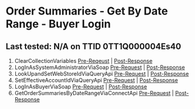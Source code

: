 # Order Summaries - Get By Date Range - Buyer Login

## Last tested: N/A on TTID 0TT1Q000004Es40

1. ClearCollectionVariables [Pre-Reqeust](../LegoBin/ClearCollectionVariables_PreRequest.js) | [Post-Response](../LegoBin/ClearCollectionVariables_PostResponse.js)
1. LogInAsSystemAdministratorViaSoap [Pre-Request](../LegoBin/LogInAsSystemAdministratorViaSoap_PreRequest.js) | [Post-Response](../LegoBin/LogInAsSystemAdministratorViaSoap_PostResponse.js)
1. LookUpandSetWebStoreIdViaQueryApi [Pre-Request](../LegoBin/LookUpandSetWebStoreIdViaQueryApi_PreRequest.js) | [Post-Response](../LegoBin/LookUpandSetWebStoreIdViaQueryApi_PostResponse.js)
1. SetEffectiveAccountIdViaQueryApi [Pre-Request](../LegoBin/SetEffectiveAccountIdViaQueryApi_PreRequest.js) | [Post-Response](../LegoBin/SetEffectiveAccountIdViaQueryApi_PostResponse.js)
1. LogInAsBuyerViaSoap [Pre-Request](../LegoBin/LogInAsBuyerViaSoapApi_PreRequest.js) | [Post-Response](../LegoBin/LogInAsBuyerViaSoapApi_PostResponse.js)
1. GetOrderSummariesByDateRangeViaConnectApi [Pre-Request](../LegoBin/GetOrderSummariesByDateRangeViaConnectApi_PreRequest.js) | [Post-Response](../LegoBin/GetOrderSummariesByDateRangeViaConnectApi_PostResponse.js)